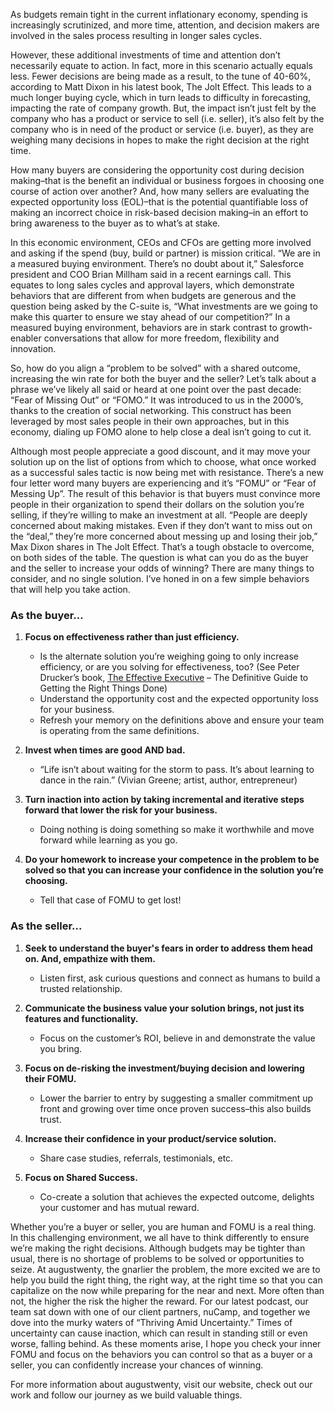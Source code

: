 As budgets remain tight in the current inflationary economy, spending is increasingly scrutinized, and more time, attention, and decision makers are involved in the sales process resulting in longer sales cycles.

However, these additional investments of time and attention don’t necessarily equate to action. In fact, more in this scenario actually equals less. Fewer decisions are being made as a result, to the tune of 40-60%, according to Matt Dixon in his latest book, The Jolt Effect. This leads to a much longer buying cycle, which in turn leads to difficulty in forecasting, impacting the rate of company growth. But, the impact isn’t just felt by the company who has a product or service to sell (i.e. seller), it’s also felt by the company who is in need of the product or service (i.e. buyer), as they are weighing many decisions in hopes to make the right decision at the right time.

How many buyers are considering the opportunity cost during decision making–that is the benefit an individual or business forgoes in choosing one course of action over another? And, how many sellers are evaluating the expected opportunity loss (EOL)–that is the potential quantifiable loss of making an incorrect choice in risk-based decision making–in an effort to bring awareness to the buyer as to what’s at stake.

In this economic environment, CEOs and CFOs are getting more involved and asking if the spend (buy, build or partner) is mission critical. “We are in a measured buying environment. There’s no doubt about it,” Salesforce president and COO Brian Millham said in a recent earnings call. This equates to long sales cycles and approval layers, which demonstrate behaviors that are different from when budgets are generous and the question being asked by the C-suite is, “What investments are we going to make this quarter to ensure we stay ahead of our competition?” In a measured buying environment, behaviors are in stark contrast to growth-enabler conversations that allow for more freedom, flexibility and innovation.

So, how do you align a “problem to be solved” with a shared outcome, increasing the win rate for both the buyer and the seller? Let’s talk about a phrase we’ve likely all said or heard at one point over the past decade: “Fear of Missing Out” or “FOMO.” It was introduced to us in the 2000’s, thanks to the creation of social networking. This construct has been leveraged by most sales people in their own approaches, but in this economy, dialing up FOMO alone to help close a deal isn’t going to cut it.

Although most people appreciate a good discount, and it may move your solution up on the list of options from which to choose, what once worked as a successful sales tactic is now being met with resistance. There’s a new four letter word many buyers are experiencing and it’s “FOMU” or “Fear of Messing Up”. The result of this behavior is that buyers must convince more people in their organization to spend their dollars on the solution you’re selling, if they’re willing to make an investment at all. “People are deeply concerned about making mistakes. Even if they don’t want to miss out on the “deal,” they’re more concerned about messing up and losing their job,” Max Dixon shares in The Jolt Effect. That’s a tough obstacle to overcome, on both sides of the table. The question is what can you do as the buyer and the seller to increase your odds of winning? There are many things to consider, and no single solution. I’ve honed in on a few simple behaviors that will help you take action.

### As the buyer...

1. **Focus on effectiveness rather than just efficiency.**
	* Is the alternate solution you’re weighing going to only increase efficiency, or are you solving for effectiveness, too? (See Peter Drucker’s book, [The Effective Executive](https://www.audible.com/pd/The-Effective-Executive-Audiobook/B01N40AUFG) – The Definitive Guide to Getting the Right Things Done)
	* Understand the opportunity cost and the expected opportunity loss for your business.
	* Refresh your memory on the definitions above and ensure your team is operating from the same definitions.

1. **Invest when times are good AND bad.**
	* “Life isn’t about waiting for the storm to pass. It’s about learning to dance in the rain.” (Vivian Greene; artist, author, entrepreneur)

1. **Turn inaction into action by taking incremental and iterative steps forward that lower the risk for your business.**
	* Doing nothing is doing something so make it worthwhile and move forward while learning as you go.

1. **Do your homework to increase your competence in the problem to be solved so that you can increase your confidence in the solution you’re choosing.**
	* Tell that case of FOMU to get lost!

### As the seller...

1. **Seek to understand the buyer's fears in order to address them head on. And, empathize with them.**
	* Listen first, ask curious questions and connect as humans to build a trusted relationship.

1. **Communicate the business value your solution brings, not just its features and functionality.**
	* Focus on the customer’s ROI, believe in and demonstrate the value you bring.

1. **Focus on de-risking the investment/buying decision and lowering their FOMU.**
	* Lower the barrier to entry by suggesting a smaller commitment up front and growing over time once proven success–this also builds trust.

1. **Increase their confidence in your product/service solution.**
	* Share case studies, referrals, testimonials, etc.

1. **Focus on Shared Success.**
	* Co-create a solution that achieves the expected outcome, delights your customer and has mutual reward.

Whether you’re a buyer or seller, you are human and FOMU is a real thing. In this challenging environment, we all have to think differently to ensure we’re making the right decisions. Although budgets may be tighter than usual, there is no shortage of problems to be solved or opportunities to seize. At augustwenty, the gnarlier the problem, the more excited we are to help you build the right thing, the right way, at the right time so that you can capitalize on the now while preparing for the near and next. More often than not, the higher the risk the higher the reward. For our latest podcast, our team sat down with one of our client partners, nuCamp, and together we dove into the murky waters of “Thriving Amid Uncertainty.” Times of uncertainty can cause inaction, which can result in standing still or even worse, falling behind. As these moments arise, I hope you check your inner FOMU and focus on the behaviors you can control so that as a buyer or a seller, you can confidently increase your chances of winning.

For more information about augustwenty, visit our website, check out our work and follow our journey as we build valuable things.
